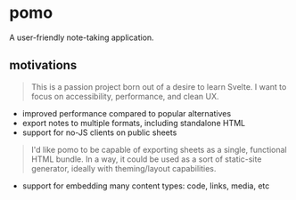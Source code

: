 # pomo

A user-friendly note-taking application.

## motivations

> This is a passion project born out of a desire to learn Svelte. I want to focus on accessibility, performance, and
> clean UX.

- improved performance compared to popular alternatives
- export notes to multiple formats, including standalone HTML
- support for no-JS clients on public sheets

> I'd like pomo to be capable of exporting sheets as a single, functional HTML bundle. In a way, it could be used as a
> sort of static-site generator, ideally with theming/layout capabilities.

- support for embedding many content types: code, links, media, etc